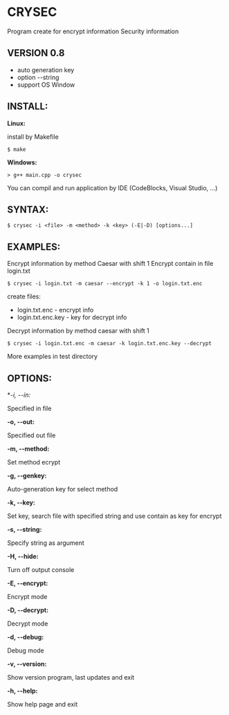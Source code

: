 CRYSEC
======

Program create for encrypt information
Security information


VERSION 0.8
-----------

+ auto generation key
+ option --string
+ support OS Window

INSTALL:
--------

**Linux:**

install by Makefile

	$ make

**Windows:**

	> g++ main.cpp -o crysec

You can compil and run application by IDE (CodeBlocks, Visual Studio, ...)


SYNTAX:
-------

	$ crysec -i <file> -m <method> -k <key> (-E|-D) [options...]


EXAMPLES:
---------

Encrypt information by method Caesar with shift 1
Encrypt contain in file login.txt

	$ crysec -i login.txt -m caesar --encrypt -k 1 -o login.txt.enc

create files:
- login.txt.enc - encrypt info
- login.txt.enc.key - key for decrypt info

Decrypt information by method caesar with shift 1

	$ crysec -i login.txt.enc -m caesar -k login.txt.enc.key --decrypt

More examples in test directory


OPTIONS:
--------

**-i, --in:*

Specified in file

**-o, --out:**

Specified out file

**-m, --method:**

Set method ecrypt

**-g, --genkey:**

Auto-generation key for select method

**-k, --key:**

Set key, search file with specified string and use contain as key for encrypt

**-s, --string:**

Specify string as argument

**-H, --hide:**

Turn off output console

**-E, --encrypt:**

Encrypt mode

**-D, --decrypt:**

Decrypt mode

**-d, --debug:**

Debug mode

**-v, --version:**

Show version program, last updates and exit

**-h, --help:**

Show help page and exit
